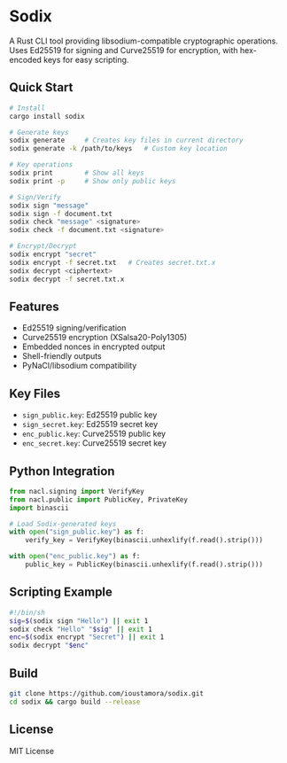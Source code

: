 # Sodix

A Rust CLI tool providing libsodium-compatible cryptographic operations. Uses Ed25519 for signing and Curve25519 for encryption, with hex-encoded keys for easy scripting.

## Quick Start

```bash
# Install
cargo install sodix

# Generate keys
sodix generate     # Creates key files in current directory
sodix generate -k /path/to/keys   # Custom key location

# Key operations
sodix print        # Show all keys
sodix print -p     # Show only public keys

# Sign/Verify
sodix sign "message"
sodix sign -f document.txt
sodix check "message" <signature>
sodix check -f document.txt <signature>

# Encrypt/Decrypt
sodix encrypt "secret"
sodix encrypt -f secret.txt   # Creates secret.txt.x
sodix decrypt <ciphertext>
sodix decrypt -f secret.txt.x
```

## Features

- Ed25519 signing/verification
- Curve25519 encryption (XSalsa20-Poly1305)
- Embedded nonces in encrypted output
- Shell-friendly outputs
- PyNaCl/libsodium compatibility

## Key Files

- `sign_public.key`: Ed25519 public key
- `sign_secret.key`: Ed25519 secret key
- `enc_public.key`: Curve25519 public key
- `enc_secret.key`: Curve25519 secret key

## Python Integration

```python
from nacl.signing import VerifyKey
from nacl.public import PublicKey, PrivateKey
import binascii

# Load Sodix-generated keys
with open("sign_public.key") as f:
    verify_key = VerifyKey(binascii.unhexlify(f.read().strip()))

with open("enc_public.key") as f:
    public_key = PublicKey(binascii.unhexlify(f.read().strip()))
```

## Scripting Example

```bash
#!/bin/sh
sig=$(sodix sign "Hello") || exit 1
sodix check "Hello" "$sig" || exit 1
enc=$(sodix encrypt "Secret") || exit 1
sodix decrypt "$enc"
```

## Build

```bash
git clone https://github.com/ioustamora/sodix.git
cd sodix && cargo build --release
```

## License

MIT License
